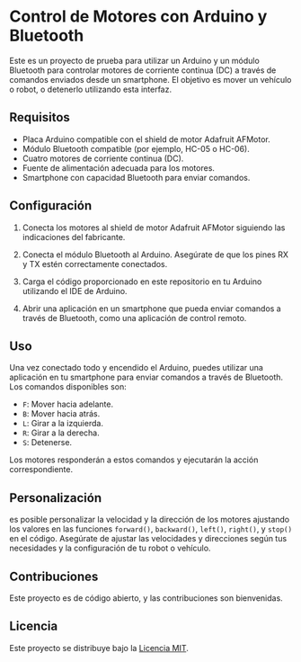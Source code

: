 # Control de Motores con Arduino y Bluetooth

Este es un proyecto de prueba para utilizar un Arduino y un módulo Bluetooth para controlar motores de corriente continua (DC) a través de comandos enviados desde un smartphone. El objetivo es mover un vehículo o robot, o detenerlo utilizando esta interfaz.

## Requisitos

- Placa Arduino compatible con el shield de motor Adafruit AFMotor.
- Módulo Bluetooth compatible (por ejemplo, HC-05 o HC-06).
- Cuatro motores de corriente continua (DC).
- Fuente de alimentación adecuada para los motores.
- Smartphone con capacidad Bluetooth para enviar comandos.

## Configuración

1. Conecta los motores al shield de motor Adafruit AFMotor siguiendo las indicaciones del fabricante.

2. Conecta el módulo Bluetooth al Arduino. Asegúrate de que los pines RX y TX estén correctamente conectados.

3. Carga el código proporcionado en este repositorio en tu Arduino utilizando el IDE de Arduino.

4. Abrir una aplicación en un smartphone que pueda enviar comandos a través de Bluetooth, como una aplicación de control remoto.

## Uso

Una vez conectado todo y encendido el Arduino, puedes utilizar una aplicación en tu smartphone para enviar comandos a través de Bluetooth. Los comandos disponibles son:

- `F`: Mover hacia adelante.
- `B`: Mover hacia atrás.
- `L`: Girar a la izquierda.
- `R`: Girar a la derecha.
- `S`: Detenerse.

Los motores responderán a estos comandos y ejecutarán la acción correspondiente.

## Personalización

es posible personalizar la velocidad y la dirección de los motores ajustando los valores en las funciones `forward()`, `backward()`, `left()`, `right()`, y `stop()` en el código. Asegúrate de ajustar las velocidades y direcciones según tus necesidades y la configuración de tu robot o vehículo.

## Contribuciones

Este proyecto es de código abierto, y las contribuciones son bienvenidas.

## Licencia

Este proyecto se distribuye bajo la [Licencia MIT](LICENSE).
